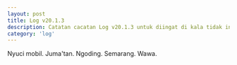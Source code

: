 ```yaml
---
layout: post
title: Log v20.1.3
description: Catatan cacatan Log v20.1.3 untuk diingat di kala tidak ingat sekaligus sengaja tidak ingat agar kembali mengingat.
category: 'log'
---
```


Nyuci mobil.
Juma'tan.
Ngoding.
Semarang.
Wawa.
